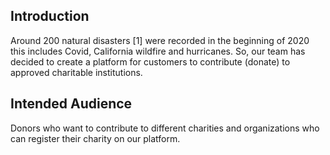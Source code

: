 ## Introduction
Around 200 natural disasters [1] were recorded in the beginning of 2020 this includes Covid, California wildfire and hurricanes. So, our team has decided to create a platform for customers to contribute (donate) to approved charitable institutions.

## Intended Audience
Donors who want to contribute to different charities and organizations who can register their charity on our platform.